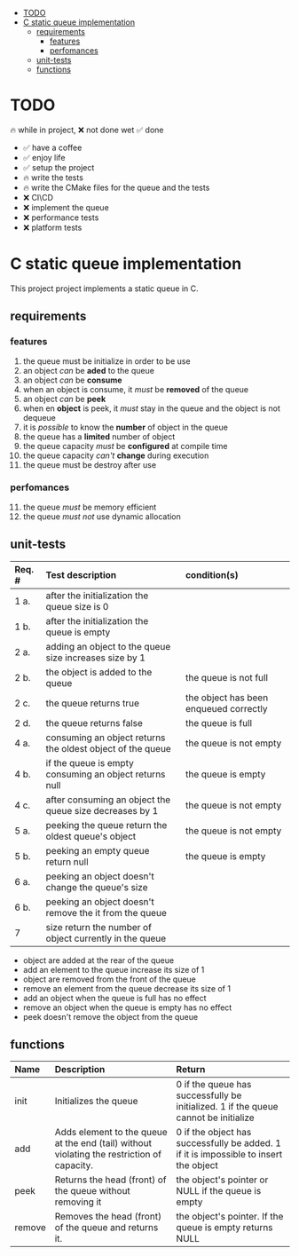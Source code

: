 - [TODO](#todo)
- [C static queue implementation](#c-static-queue-implementation)
  - [requirements](#requirements)
    - [features](#features)
    - [perfomances](#perfomances)
  - [unit-tests](#unit-tests)
  - [functions](#functions)

# TODO

🔥 while in project, ❌ not done wet ✅ done

- ✅ have a coffee
- ✅ enjoy life
- ✅  setup the project
- 🔥 write the tests
- 🔥 write the CMake files for the queue and the tests
- ❌ CI\CD
- ❌ implement the queue
- ❌ performance tests
- ❌ platform tests

# C static queue implementation

This project project implements a static queue in C.

## requirements

### features
1. the queue must be initialize in order to be use
2. an object *can* be **aded** to the queue
3. an object *can* be **consume**
4. when an object is consume, it *must* be **removed** of the queue
5. an object *can* be **peek**
6. when en **object** is peek, it *must* stay in the queue and the object is not dequeue
7.  it is *possible* to know the **number** of object in the queue 
8.  the queue has a **limited** number of object
9.  the queue capacity *must* be **configured** at compile time
10. the queue capacity *can't* **change** during execution
11. the queue must be destroy after use
### perfomances
11. the queue *must* be memory efficient
12. the queue *must not* use dynamic allocation

## unit-tests
| Req. # | Test description | condition(s) |
|:-------|:-----------------|:-------------|
| 1 a. | after the initialization the queue size is 0 |
| 1 b. | after the initialization the queue is empty |
| 2 a. | adding an object to the queue size increases size by 1 |
| 2 b. | the object is added to the queue | the queue is not full
| 2 c. | the queue returns true | the object has been enqueued correctly
| 2 d. | the queue returns false | the queue is full
| 4 a. | consuming an object returns the oldest object of the queue | the queue is not empty |
| 4 b. | if the queue is empty consuming an object returns null | the queue is empty |
| 4 c. | after consuming an object the queue size decreases by 1 | the queue is not empty |
| 5 a. | peeking the queue return the oldest queue's object | the queue is not empty |
| 5 b. | peeking an empty queue return null | the queue is empty |
| 6 a. | peeking an object doesn't change the queue's size |
| 6 b. | peeking an object doesn't remove the it from the queue |
| 7    | size return the number of object currently in the queue |



- object are added at the rear of the queue
- add an element to the queue increase its size of 1
- object are removed from the front of the queue
- remove an element from the queue decrease its size of 1
- add an object when the queue is full has no effect
- remove an object when the queue is empty has no effect
- peek doesn't remove the object from the queue

## functions

| Name | Description | Return |
|:-----|:------------|:-------|
| init | Initializes the queue | 0 if the queue has successfully be initialized. 1 if the queue cannot be initialize|
| add | Adds element to the queue at the end (tail) without violating the restriction of capacity. | 0 if the object has successfully be added. 1 if it is impossible to insert the object
| peek | Returns the head (front) of the queue without removing it | the object's pointer or NULL if the queue is empty |
| remove | Removes the head (front) of the queue and returns it.| the object's pointer. If the queue is empty returns NULL |
